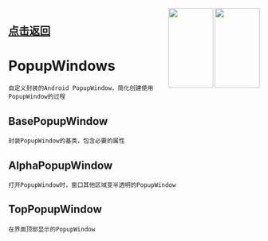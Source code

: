 <img align="right" src='https://github.com/ayvytr/EasyAndroid/blob/master/photos/popupwindow/pic.png' width='90' height='160'/>

<img align="right" src='https://github.com/ayvytr/EasyAndroid/blob/master/photos/popupwindow/pic1.png' width='90' height='160'/>

## [点击返回](https://github.com/Ayvytr/EasyAndroid)

# PopupWindows
	自定义封装的Android PopupWindow，简化创建使用PopupWindow的过程

## BasePopupWindow
	封装PopupWindow的基类，包含必要的属性

## AlphaPopupWindow
	打开PopupWindow时，窗口其他区域变半透明的PopupWindow

## TopPopupWindow
	在界面顶部显示的PopupWindow


